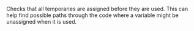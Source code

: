 Checks that all temporaries are assigned before they are used. This can help find possible paths through the code where a variable might be unassigned when it is used.